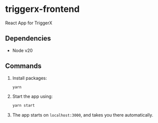 # triggerx-frontend

React App for TriggerX

## Dependencies

* Node v20

## Commands

1. Install packages:

    ```bash
    yarn
    ```

2. Start the app using:

   ```bash
   yarn start
   ```

3. The app starts on `localhost:3000`, and takes you there automatically.
